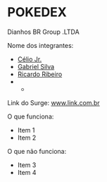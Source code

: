 # POKEDEX

Dianhos BR Group .LTDA

Nome dos integrantes: 
- [Célio Jr.](https://github.com/future4code/Celio-Junior)
- [Gabriel Silva](https://github.com/GabrielSS187)
- [Ricardo Ribeiro](https://github.com/RickHardBR/RickHardBR)
-  - 

Link do Surge: www.link.com.br

O que funciona:
- Item 1
- Item 2

O que não funciona: 
- Item 3
- Item 4
